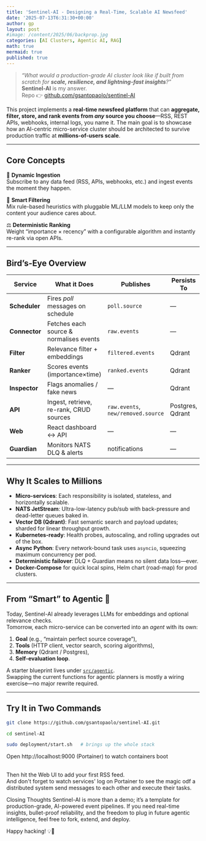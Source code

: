 ```yaml
---
title: 'Sentinel-AI - Designing a Real-Time, Scalable AI Newsfeed'
date: '2025-07-13T6:31:30+00:00'
author: gp
layout: post
#image: /content/2025/06/backprop.jpg
categories: [AI Clusters, Agentic AI, RAG]
math: true
mermaid: true
published: true
---
```



> *“What would a production-grade AI cluster look like if built from scratch for **scale, resilience, and lightning-fast insights**?”*  
> **Sentinel-AI** is my answer.  
> Repo 👉 [github.com/gsantopaolo/sentinel-AI](https://github.com/gsantopaolo/sentinel-AI)

This project implements a **real-time newsfeed platform** that can **aggregate, filter, store, and rank events from *any* source you choose**—RSS, REST APIs, webhooks, internal logs, you name it. The main goal is to showcase how an AI-centric micro-service cluster should be architected to survive production traffic at **millions-of-users scale**.

---

## Core Concepts

🔗 **Dynamic Ingestion**  
Subscribe to any data feed (RSS, APIs, webhooks, etc.) and ingest events the moment they happen.

🧹 **Smart Filtering**  
Mix rule-based heuristics with pluggable ML/LLM models to keep only the content your audience cares about.

⚖️ **Deterministic Ranking**  
Weight “importance × recency” with a configurable algorithm and instantly re-rank via open APIs.

---

## Bird’s-Eye Overview


| Service    | What it Does | Publishes | Persists To |
|------------|--------------|-----------|-------------|
| **Scheduler** | Fires *poll* messages on schedule | `poll.source` | — |
| **Connector** | Fetches each source & normalises events | `raw.events` | — |
| **Filter** | Relevance filter + embeddings | `filtered.events` | Qdrant |
| **Ranker** | Scores events (importance×time) | `ranked.events` | Qdrant |
| **Inspector** | Flags anomalies / fake news | — | Qdrant |
| **API** | Ingest, retrieve, re-rank, CRUD sources | `raw.events`, `new/removed.source` | Postgres, Qdrant |
| **Web** | React dashboard ↔️ API | — | — |
| **Guardian** | Monitors NATS DLQ & alerts | notifications | — |

---

## Why It Scales to Millions

* **Micro-services**: Each responsibility is isolated, stateless, and horizontally scalable.  
* **NATS JetStream**: Ultra-low-latency pub/sub with back-pressure and dead-letter queues baked in.  
* **Vector DB (Qdrant)**: Fast semantic search and payload updates; sharded for linear throughput growth.  
* **Kubernetes-ready**: Health probes, autoscaling, and rolling upgrades out of the box.  
* **Async Python**: Every network-bound task uses `asyncio`, squeezing maximum concurrency per pod.  
* **Deterministic failover**: DLQ + Guardian means no silent data loss—ever.  
* **Docker-Compose** for quick local spins, Helm chart (road-map) for prod clusters.

---

## From “Smart” to **Agentic** 🤖

Today, Sentinel-AI already leverages LLMs for embeddings and optional relevance checks.  
Tomorrow, each micro-service can be converted into an *agent* with its own:

1. **Goal** (e.g., “maintain perfect source coverage”),  
2. **Tools** (HTTP client, vector search, scoring algorithms),  
3. **Memory** (Qdrant / Postgres),  
4. **Self-evaluation loop**.

A starter blueprint lives under [`src/agentic`](https://github.com/gsantopaolo/sentinel-AI/tree/main/src/agentic).  
Swapping the current functions for agentic planners is mostly a wiring exercise—no major rewrite required.

---

## Try It in Two Commands

```bash
git clone https://github.com/gsantopaolo/sentinel-AI.git

cd sentinel-AI 

sudo deployment/start.sh   # brings up the whole stack
```

Open http://localhost:9000 (Portainer) to watch containers boot
<br/>

[//]: # (![Sentinel-AI]&#40;/content/2025/07/sentinel1.png&#41;{: width="500" height="400" })

<br/>
Then hit the Web UI to add your first RSS feed.

[//]: # (![Wb ui pic-AI]&#40;/content/2025/07/sentinel1.png&#41;{: width="500" height="400" })


<br/>
And don't forget to watch services' log on Portainer to see the magic odf a distributed system 
send messages to each other and execute their tasks.

[//]: # (![portainer pi]&#40;/content/2025/07/sentinel1.png&#41;{: width="500" height="400" })

<br/>

[//]: # (✉️ Problems or feature ideas? Open an issue or reach out on [genmind.ch]&#40;https://genmind.ch/&#41;!)

Closing Thoughts
Sentinel-AI is more than a demo; it’s a template for production-grade, AI-powered event pipelines.
If you need real-time insights, bullet-proof reliability, and the freedom to plug in future agentic intelligence, feel free to fork, extend, and deploy.

Happy hacking! 💡🚀
